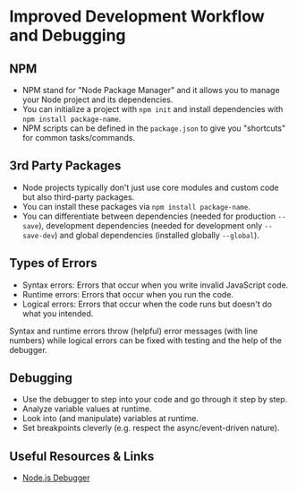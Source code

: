 # Improved Development Workflow and Debugging

## NPM

- NPM stand for "Node Package Manager" and it allows you to manage your Node project and its dependencies.
- You can initialize a project with `npm init` and install dependencies with `npm install package-name`.
- NPM scripts can be defined in the `package.json` to give you "shortcuts" for common tasks/commands.

## 3rd Party Packages

- Node projects typically don't just use core modules and custom code but also third-party packages.
- You can install these packages via `npm install package-name`.
- You can differentiate between dependencies (needed for production `--save`), development dependencies (needed for development only `--save-dev`) and global dependencies (installed globally `--global`).

## Types of Errors

- Syntax errors: Errors that occur when you write invalid JavaScript code.
- Runtime errors: Errors that occur when you run the code.
- Logical errors: Errors that occur when the code runs but doesn't do what you intended.

Syntax and runtime errors throw (helpful) error messages (with line numbers) while logical errors can be fixed with testing and the help of the debugger.

## Debugging

- Use the debugger to step into your code and go through it step by step.
- Analyze variable values at runtime.
- Look into (and manipulate) variables at runtime.
- Set breakpoints cleverly (e.g. respect the async/event-driven nature).

## Useful Resources & Links

- [Node.js Debugger](https://nodejs.org/en/docs/guides/debugging-getting-started/)
